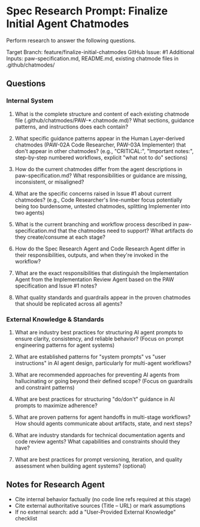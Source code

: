 # Spec Research Prompt: Finalize Initial Agent Chatmodes
Perform research to answer the following questions.

Target Branch: feature/finalize-initial-chatmodes
GitHub Issue: #1
Additional Inputs: paw-specification.md, README.md, existing chatmode files in .github/chatmodes/

## Questions

### Internal System

1. What is the complete structure and content of each existing chatmode file (.github/chatmodes/PAW-*.chatmode.md)? What sections, guidance patterns, and instructions does each contain?

2. What specific guidance patterns appear in the Human Layer-derived chatmodes (PAW-02A Code Researcher, PAW-03A Implementer) that don't appear in other chatmodes? (e.g., "CRITICAL:", "Important notes:", step-by-step numbered workflows, explicit "what not to do" sections)

3. How do the current chatmodes differ from the agent descriptions in paw-specification.md? What responsibilities or guidance are missing, inconsistent, or misaligned?

4. What are the specific concerns raised in Issue #1 about current chatmodes? (e.g., Code Researcher's line-number focus potentially being too burdensome, untested chatmodes, splitting Implementer into two agents)

5. What is the current branching and workflow process described in paw-specification.md that the chatmodes need to support? What artifacts do they create/consume at each stage?

6. How do the Spec Research Agent and Code Research Agent differ in their responsibilities, outputs, and when they're invoked in the workflow?

7. What are the exact responsibilities that distinguish the Implementation Agent from the Implementation Review Agent based on the PAW specification and Issue #1 notes?

8. What quality standards and guardrails appear in the proven chatmodes that should be replicated across all agents?

### External Knowledge & Standards

1. What are industry best practices for structuring AI agent prompts to ensure clarity, consistency, and reliable behavior? (Focus on prompt engineering patterns for agent systems)

2. What are established patterns for "system prompts" vs "user instructions" in AI agent design, particularly for multi-agent workflows?

3. What are recommended approaches for preventing AI agents from hallucinating or going beyond their defined scope? (Focus on guardrails and constraint patterns)

4. What are best practices for structuring "do/don't" guidance in AI prompts to maximize adherence?

5. What are proven patterns for agent handoffs in multi-stage workflows? How should agents communicate about artifacts, state, and next steps?

6. What are industry standards for technical documentation agents and code review agents? What capabilities and constraints should they have?

7. What are best practices for prompt versioning, iteration, and quality assessment when building agent systems? (optional)

## Notes for Research Agent

- Cite internal behavior factually (no code line refs required at this stage)
- Cite external authoritative sources (Title – URL) or mark assumptions
- If no external search: add a "User-Provided External Knowledge" checklist
